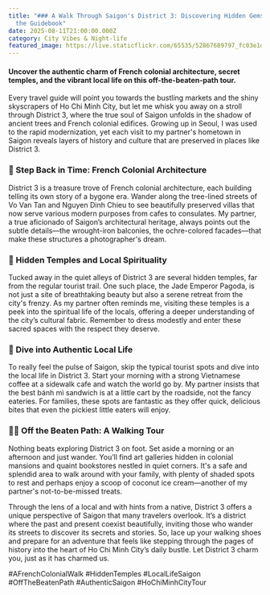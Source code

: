 ```yaml
---
title: "### A Walk Through Saigon's District 3: Discovering Hidden Gems Beyond
  the Guidebook"
date: 2025-08-11T21:00:00.000Z
category: City Vibes & Night-life
featured_image: https://live.staticflickr.com/65535/52867689797_fc03e1dcc0.jpg
---
```


#### Uncover the authentic charm of French colonial architecture, secret temples, and the vibrant local life on this off-the-beaten-path tour.

Every travel guide will point you towards the bustling markets and the shiny skyscrapers of Ho Chi Minh City, but let me whisk you away on a stroll through District 3, where the true soul of Saigon unfolds in the shadow of ancient trees and French colonial edifices. Growing up in Seoul, I was used to the rapid modernization, yet each visit to my partner's hometown in Saigon reveals layers of history and culture that are preserved in places like District 3.

### 🌳 Step Back in Time: French Colonial Architecture
District 3 is a treasure trove of French colonial architecture, each building telling its own story of a bygone era. Wander along the tree-lined streets of Vo Van Tan and Nguyen Dinh Chieu to see beautifully preserved villas that now serve various modern purposes from cafes to consulates. My partner, a true aficionado of Saigon’s architectural heritage, always points out the subtle details—the wrought-iron balconies, the ochre-colored facades—that make these structures a photographer's dream.

### 🙏 Hidden Temples and Local Spirituality
Tucked away in the quiet alleys of District 3 are several hidden temples, far from the regular tourist trail. One such place, the Jade Emperor Pagoda, is not just a site of breathtaking beauty but also a serene retreat from the city's frenzy. As my partner often reminds me, visiting these temples is a peek into the spiritual life of the locals, offering a deeper understanding of the city’s cultural fabric. Remember to dress modestly and enter these sacred spaces with the respect they deserve.

### 🍲 Dive into Authentic Local Life
To really feel the pulse of Saigon, skip the typical tourist spots and dive into the local life in District 3. Start your morning with a strong Vietnamese coffee at a sidewalk cafe and watch the world go by. My partner insists that the best bánh mì sandwich is at a little cart by the roadside, not the fancy eateries. For families, these spots are fantastic as they offer quick, delicious bites that even the pickiest little eaters will enjoy.

### 🚶‍♂️ Off the Beaten Path: A Walking Tour
Nothing beats exploring District 3 on foot. Set aside a morning or an afternoon and just wander. You’ll find art galleries hidden in colonial mansions and quaint bookstores nestled in quiet corners. It's a safe and splendid area to walk around with your family, with plenty of shaded spots to rest and perhaps enjoy a scoop of coconut ice cream—another of my partner's not-to-be-missed treats.

Through the lens of a local and with hints from a native, District 3 offers a unique perspective of Saigon that many travelers overlook. It’s a district where the past and present coexist beautifully, inviting those who wander its streets to discover its secrets and stories. So, lace up your walking shoes and prepare for an adventure that feels like stepping through the pages of history into the heart of Ho Chi Minh City’s daily bustle. Let District 3 charm you, just as it has charmed us.

#AFrenchColonialWalk #HiddenTemples #LocalLifeSaigon #OffTheBeatenPath #AuthenticSaigon #HoChiMinhCityTour